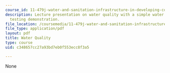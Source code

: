 ```yaml
---
course_id: 11-479j-water-and-sanitation-infrastructure-in-developing-countries-spring-2007
description: Lecture presentation on water quality with a simple water quality field
  testing demonstration.
file_location: /coursemedia/11-479j-water-and-sanitation-infrastructure-in-developing-countries-spring-2007/c348657cc27a93bd7eb0f553ecc8f3a5_lect6.pdf
file_type: application/pdf
layout: pdf
title: Water Quality
type: course
uid: c348657cc27a93bd7eb0f553ecc8f3a5

---
```

None